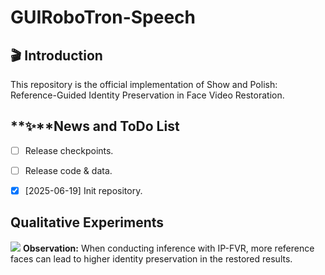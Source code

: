 # GUIRoboTron-Speech

## 🎬 Introduction

This repository is the official implementation of Show and Polish: Reference-Guided Identity Preservation in Face Video Restoration.



## **✨**News and ToDo List

- [ ] Release checkpoints.
- [ ] Release code & data.
- [X] [2025-06-19] Init repository.


## Qualitative Experiments

![](./assets/reference_size.png)
**Observation:** When conducting inference with IP-FVR, more reference faces can lead to higher identity preservation in the restored results.